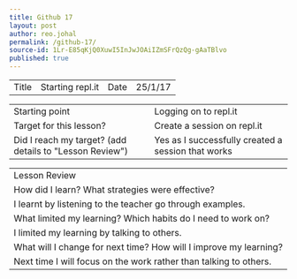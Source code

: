 ```yaml
---
title: Github 17
layout: post
author: reo.johal
permalink: /github-17/
source-id: 1Lr-E85qKjQ0XuwI5InJwJOAiIZmSFrQzQg-gAaTBlvo
published: true
---
```

<table>
  <tr>
    <td>Title</td>
    <td>Starting repl.it</td>
    <td>Date</td>
    <td>25/1/17</td>
  </tr>
</table>


<table>
  <tr>
    <td>Starting point</td>
    <td>Logging on to repl.it</td>
  </tr>
  <tr>
    <td>Target for this lesson?</td>
    <td>Create a session on repl.it</td>
  </tr>
  <tr>
    <td>Did I reach my target? 
(add details to "Lesson Review")</td>
    <td>Yes as I successfully created a session that works</td>
  </tr>
</table>


<table>
  <tr>
    <td>Lesson Review</td>
  </tr>
  <tr>
    <td>How did I learn? What strategies were effective? </td>
  </tr>
  <tr>
    <td>I learnt by listening to the teacher go through examples.</td>
  </tr>
  <tr>
    <td>What limited my learning? Which habits do I need to work on? </td>
  </tr>
  <tr>
    <td>I limited my learning by talking to others.


</td>
  </tr>
  <tr>
    <td>What will I change for next time? How will I improve my learning?</td>
  </tr>
  <tr>
    <td>Next time I will focus on the work rather than talking to others.</td>
  </tr>
</table>


